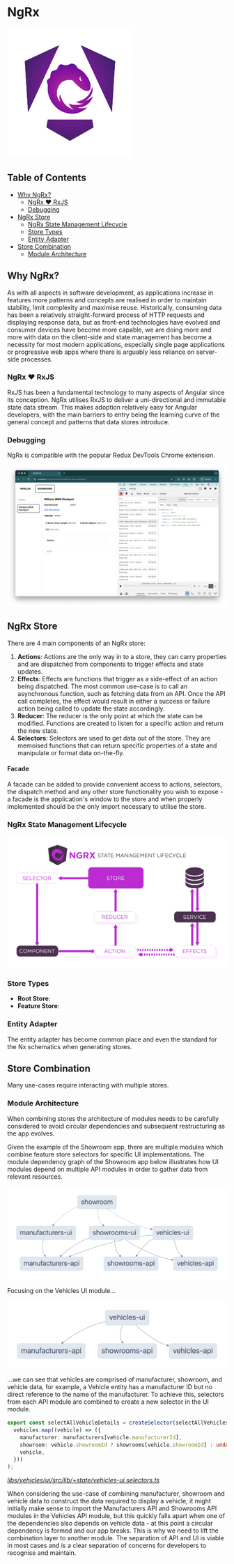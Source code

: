 # NgRx

![NgRx logo](./assets/ngrx-logo.png)

## Table of Contents

- [Why NgRx?](#why-ngrx)
  - [NgRx ♥ RxJS](#ngrx--rxjs)
  - [Debugging](#debugging)
- [NgRx Store](#ngrx-store)
  - [NgRx State Management Lifecycle](#ngrx-state-management-lifecycle)
  - [Store Types](#store-types)
  - [Entity Adapter](#entity-adapter)
- [Store Combination](#store-combination)
  - [Module Architecture](#module-architecture)

## Why NgRx?

As with all aspects in software development, as applications increase in features more patterns and concepts are realised in order to maintain stability, limit complexity and maximise reuse. Historically, consuming data has been a relatively straight-forward process of HTTP requests and displaying response data, but as front-end technologies have evolved and consumer devices have become more capable, we are doing more and more with data on the client-side and state management has become a necessity for most modern applications, especially single page applications or progressive web apps where there is arguably less reliance on server-side processes.

### NgRx ♥ RxJS

RxJS has been a fundamental technology to many aspects of Angular since its conception. NgRx utilises RxJS to deliver a uni-directional and immutable state data stream. This makes adoption relatively easy for Angular developers, with the main barriers to entry being the learning curve of the general concept and patterns that data stores introduce.

### Debugging

NgRx is compatible with the popular Redux DevTools Chrome extension.

![Redux DevTools](./assets/redux-devtools.png)

## NgRx Store

There are 4 main components of an NgRx store:

1. **Actions**: Actions are the only way in to a store, they can carry properties and are dispatched from components to trigger effects and state updates.
2. **Effects**: Effects are functions that trigger as a side-effect of an action being dispatched. The most common use-case is to call an asynchronous function, such as fetching data from an API. Once the API call completes, the effect would result in either a success or failure action being called to update the state accordingly.
3. **Reducer**: The reducer is the only point at which the state can be modified. Functions are created to listen for a specific action and return the new state.
4. **Selectors**: Selectors are used to get data out of the store. They are memoised functions that can return specific properties of a state and manipulate or format data on-the-fly.

#### Facade

A facade can be added to provide convenient access to actions, selectors, the dispatch method and any other store functionality you wish to expose - a facade is the application's window to the store and when properly implemented should be the only import necessary to utilise the store.

### NgRx State Management Lifecycle

![State Management Lifecycle](./assets/state-management-lifecycle.png)

### Store Types

- **Root Store**:
- **Feature Store**:

### Entity Adapter

The entity adapter has become common place and even the standard for the Nx schematics when generating stores.

## Store Combination

Many use-cases require interacting with multiple stores.

### Module Architecture

When combining stores the architecture of modules needs to be carefully considered to avoid circular dependencies and subsequent restructuring as the app evolves.

Given the example of the Showroom app, there are multiple modules which combine feature store selectors for specific UI implementations. The module dependency graph of the Showroom app below illustrates how UI modules depend on multiple API modules in order to gather data from relevant resources.

![Showroom dependency graph](./assets/showroom-graph.png)

Focusing on the Vehicles UI module…

![Vehicles UI dependency graph](./assets/vehicles-ui-graph.png)

…we can see that vehicles are comprised of manufacturer, showroom, and vehicle data, for example, a Vehicle entity has a manufacturer ID but no direct reference to the name of the manufacturer. To achieve this, selectors from each API module are combined to create a new selector in the UI module.

```typescript
export const selectAllVehicleDetails = createSelector(selectAllVehicles, selectManufacturersEntities, selectShowroomsEntities, (vehicles, manufacturers, showrooms): VehicleDetail[] =>
  vehicles.map((vehicle) => ({
    manufacturer: manufacturers[vehicle.manufacturerId],
    showroom: vehicle.showroomId ? showrooms[vehicle.showroomId] : undefined,
    vehicle,
  }))
);
```

_[libs/vehicles/ui/src/lib/+state/vehicles-ui.selectors.ts](../libs/vehicles/ui/src/lib/+state/vehicles-ui.selectors.ts)_

When considering the use-case of combining manufacturer, showroom and vehicle data to construct the data required to display a vehicle, it might initially make sense to import the Manufacturers API and Showrooms API modules in the Vehicles API module, but this quickly falls apart when one of the dependencies also depends on vehicle data - at this point a circular dependency is formed and our app breaks. This is why we need to lift the combination layer to another module. The separation of API and UI is viable in most cases and is a clear separation of concerns for developers to recognise and maintain.
